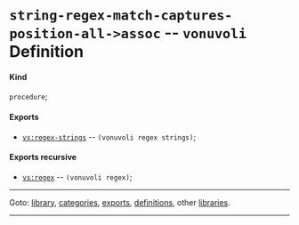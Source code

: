

<a id='definition__vonuvoli__string-regex-match-captures-position-all-_3e_assoc'></a>

# `string-regex-match-captures-position-all->assoc` -- `vonuvoli` Definition


<a id='definition__vonuvoli__string-regex-match-captures-position-all-_3e_assoc__kind'></a>

#### Kind

`procedure`;


<a id='definition__vonuvoli__string-regex-match-captures-position-all-_3e_assoc__exports'></a>

#### Exports

 * [`vs:regex-strings`](../../vonuvoli/exports/vs_3a_regex-strings.md#export__vonuvoli__vs_3a_regex-strings) -- `(vonuvoli regex strings)`;


<a id='definition__vonuvoli__string-regex-match-captures-position-all-_3e_assoc__exports-recursive'></a>

#### Exports recursive

 * [`vs:regex`](../../vonuvoli/exports/vs_3a_regex.md#export__vonuvoli__vs_3a_regex) -- `(vonuvoli regex)`;

----

Goto: [library](../../vonuvoli/_index.md#library__vonuvoli), [categories](../../vonuvoli/categories/_index.md#toc__vonuvoli__categories), [exports](../../vonuvoli/exports/_index.md#toc__vonuvoli__exports), [definitions](../../vonuvoli/definitions/_index.md#toc__vonuvoli__definitions), other [libraries](../../_libraries.md#toc__libraries).

----

